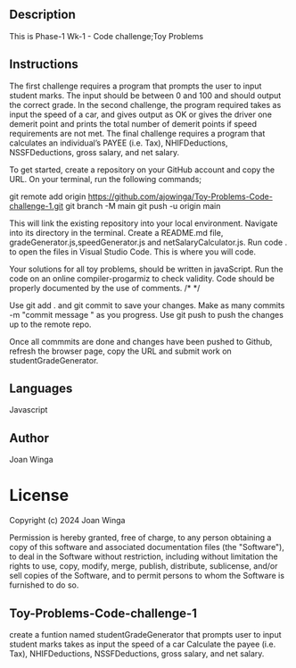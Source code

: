## Description
This is Phase-1 Wk-1 - Code challenge;Toy Problems


## Instructions
The first challenge requires a program that prompts the user to input student marks. The input should be between 0 and 100 and should output the correct grade.
In the second challenge, the program required takes as input the speed of a car, and gives output as OK or gives the driver one demerit point and prints the total number of demerit points if speed requirements are not met.
 The final challenge requires a program that calculates an individual’s  PAYEE (i.e. Tax), NHIFDeductions, NSSFDeductions, gross salary, and net salary.

 To get started, create a repository on your GitHub account and copy the URL. 
 On your terminal, run the following commands;

git remote add origin https://github.com/ajowinga/Toy-Problems-Code-challenge-1.git
git branch -M main
git push -u origin main

This will link the  existing repository into your local environment.
 Navigate into its directory in the terminal. Create a README.md file, gradeGenerator.js,speedGenerator.js and netSalaryCalculator.js.
 Run code . to open the files in Visual Studio Code. This is where you will code.

 Your solutions for all toy problems, should be written in javaScript.
 Run the code on an online compiler-progarmiz to check validity.
 Code should be properly documented by the use of comments. /* */

Use git add . and git commit to save your changes. Make as many commits -m "commit message " as you progress.
Use git push to push the changes up to the remote repo.

Once all commmits are done and changes have been pushed to Github, refresh the browser page, copy the URL and submit work on studentGradeGenerator.

## Languages

Javascript

## Author
Joan Winga

 # License
 Copyright (c) 2024 Joan Winga

Permission is hereby granted, free of charge, to any person obtaining a copy
of this software and associated documentation files (the "Software"), to deal
in the Software without restriction, including without limitation the rights
to use, copy, modify, merge, publish, distribute, sublicense, and/or sell
copies of the Software, and to permit persons to whom the Software is
furnished to do so.










## Toy-Problems-Code-challenge-1
create a funtion named studentGradeGenerator that prompts user to input student marks
 takes as input the speed of a car
Calculate the payee (i.e. Tax), NHIFDeductions, NSSFDeductions, gross salary, and net salary.


